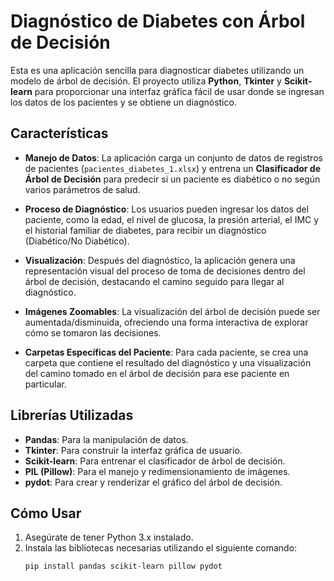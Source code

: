 # Diagnóstico de Diabetes con Árbol de Decisión

Esta es una aplicación sencilla para diagnosticar diabetes utilizando un modelo de árbol de decisión. El proyecto utiliza **Python**, **Tkinter** y **Scikit-learn** para proporcionar una interfaz gráfica fácil de usar donde se ingresan los datos de los pacientes y se obtiene un diagnóstico.

## Características

- **Manejo de Datos**: La aplicación carga un conjunto de datos de registros de pacientes (`pacientes_diabetes_1.xlsx`) y entrena un **Clasificador de Árbol de Decisión** para predecir si un paciente es diabético o no según varios parámetros de salud.
  
- **Proceso de Diagnóstico**: Los usuarios pueden ingresar los datos del paciente, como la edad, el nivel de glucosa, la presión arterial, el IMC y el historial familiar de diabetes, para recibir un diagnóstico (Diabético/No Diabético).
  
- **Visualización**: Después del diagnóstico, la aplicación genera una representación visual del proceso de toma de decisiones dentro del árbol de decisión, destacando el camino seguido para llegar al diagnóstico.

- **Imágenes Zoomables**: La visualización del árbol de decisión puede ser aumentada/disminuida, ofreciendo una forma interactiva de explorar cómo se tomaron las decisiones.

- **Carpetas Específicas del Paciente**: Para cada paciente, se crea una carpeta que contiene el resultado del diagnóstico y una visualización del camino tomado en el árbol de decisión para ese paciente en particular.

## Librerías Utilizadas
- **Pandas**: Para la manipulación de datos.
- **Tkinter**: Para construir la interfaz gráfica de usuario.
- **Scikit-learn**: Para entrenar el clasificador de árbol de decisión.
- **PIL (Pillow)**: Para el manejo y redimensionamiento de imágenes.
- **pydot**: Para crear y renderizar el gráfico del árbol de decisión.

## Cómo Usar
1. Asegúrate de tener Python 3.x instalado.
2. Instala las bibliotecas necesarias utilizando el siguiente comando:
   ```bash
   pip install pandas scikit-learn pillow pydot
